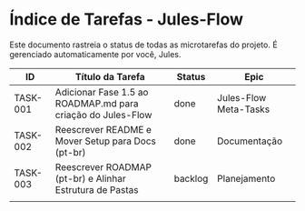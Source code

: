 # Índice de Tarefas - Jules-Flow

Este documento rastreia o status de todas as microtarefas do projeto. É gerenciado automaticamente por você, Jules.

| ID | Título da Tarefa | Status | Epic |
|----|------------------|--------|------|
| TASK-001 | Adicionar Fase 1.5 ao ROADMAP.md para criação do Jules-Flow | done | Jules-Flow Meta-Tasks |
| TASK-002 | Reescrever README e Mover Setup para Docs (pt-br) | done | Documentação |
| TASK-003 | Reescrever ROADMAP (pt-br) e Alinhar Estrutura de Pastas | backlog | Planejamento |
|    |                  |        |      |
